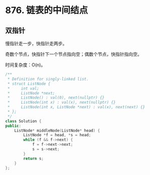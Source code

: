 # 876. 链表的中间结点

## 双指针

慢指针走一步，快指针走两步。

奇数个节点，快指针下一个节点指向空；偶数个节点，快指针指向空。

时间复杂度：O(n)。

```cpp
/**
 * Definition for singly-linked list.
 * struct ListNode {
 *     int val;
 *     ListNode *next;
 *     ListNode() : val(0), next(nullptr) {}
 *     ListNode(int x) : val(x), next(nullptr) {}
 *     ListNode(int x, ListNode *next) : val(x), next(next) {}
 * };
 */
class Solution {
public:
    ListNode* middleNode(ListNode* head) {
        ListNode *f = head, *s = head;
        while (f && f->next) {
            f = f->next->next;
            s = s->next;
        }
        return s;
    }
};
```